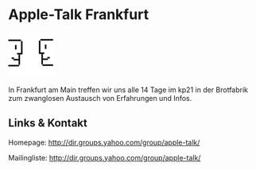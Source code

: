 # Apple-Talk Frankfurt
![Apple-Talk Frankfurt](./appletalk.logo.jpg)

In Frankfurt am Main treffen wir uns alle 14 Tage im kp21 in der Brotfabrik zum zwanglosen Austausch
von Erfahrungen und Infos.

## Links &amp; Kontakt

Homepage: <http://dir.groups.yahoo.com/group/apple-talk/>







Mailingliste: <http://dir.groups.yahoo.com/group/apple-talk/>


